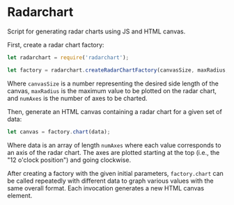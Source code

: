 # Radarchart

Script for generating radar charts using JS and HTML canvas.

First, create a radar chart factory:
```javascript
let radarchart = require('radarchart');

let factory = radarchart.createRadarChartFactory(canvasSize, maxRadius, numAxes);
```

Where `canvasSize` is a number representing the desired side length of the canvas, `maxRadius` is the maximum value to be plotted on the radar chart, and `numAxes` is the number of axes to be charted.

Then, generate an HTML canvas containing a radar chart for a given set of data:
```javascript
let canvas = factory.chart(data);
```

Where data is an array of length `numAxes` where each value corresponds to an axis of the radar chart.
The axes are plotted starting at the top (i.e., the "12 o'clock position") and going clockwise.

After creating a factory with the given initial parameters, `factory.chart` can be called repeatedly with different data to graph various values with the same overall format. Each invocation generates a new HTML canvas element.
